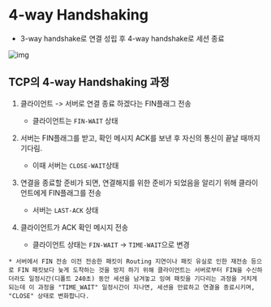 # 4-way Handshaking

- 3-way handshake로 연결 성립 후 4-way handshake로 세션 종료

  



![img](https://blog.kakaocdn.net/dn/qUXSw/btqDWsFNWJw/hVdKIneSYb7UK3wc0pj6Z0/img.png)



 

 ## TCP의 4-way Handshaking 과정 

1. 클라이언트 -> 서버로 연결 종료 하겠다는 FIN플래그 전송
   - 클라이언트는 `FIN-WAIT` 상태

2. 서버는 FIN플래그를 받고, 확인 메시지 ACK를 보낸 후 자신의 통신이 끝날 때까지 기다림.
   - 이때 서버는 `CLOSE-WAIT`상태
3. 연결을 종료할 준비가 되면, 연결해지를 위한 준비가 되었음을 알리기 위해 클라이언트에게 FIN플래그를 전송
   - 서버는 `LAST-ACK` 상태

4. 클라이언트가 ACK 확인 메시지 전송
   - 클라이언트 상태는 `FIN-WAIT` -> `TIME-WAIT`으로 변경



`* 서버에서 FIN 전송 이전 전송한 패킷이 Routing 지연이나 패킷 유실로 인한 재전송 등으로 FIN 패킷보다 늦게 도착하는 것을 방지 하기 위해
 클라이언트는 서버로부터 FIN을 수신하더라도 일정시간(디폴트 240초) 동안 세션을 남겨놓고 잉여 패킷을 기다리는 과정을 거치게 되는데 이 과정을 "TIME_WAIT" 일정시간이 지나면, 세션을 만료하고 연결을 종료시키며, "CLOSE" 상태로 변화합니다. `
